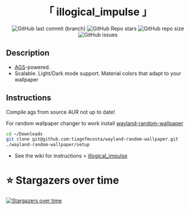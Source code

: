 <div align="center">
    <h1>「 illogical_impulse 」</h1>
</div>

<div align="center">
  
  ![GitHub last commit (branch)](https://img.shields.io/github/last-commit/czlabinger/dots/illogical-impulse)
  ![GitHub Repo stars](https://img.shields.io/github/stars/czlabinger/dots)
  ![GitHub repo size](https://img.shields.io/github/repo-size/czlabinger/dots)
  ![GitHub issues](https://img.shields.io/github/issues/czlabinger/dots)

</div>

## Description
- [AGS](https://github.com/Aylur/ags/)-powered.
- Scalable. Light/Dark mode support. Material colors that adapt to your wallpaper

## Instructions

Compile ags from source AUR not up to date!

For random wallpaper changer to work install [wayland-random-wallpaper](https://github.com/tiagofmcosta/wayland-random-wallpaper)
```bash
cd ~/Downloads
git clone git@github.com:tiagofmcosta/wayland-random-wallpaper.git
./wayland-random-wallpaper/setup
```

- See the wiki for instructions > [illogical_impulse](https://github.com/end-4/dots-hyprland/wiki/illogical_impulse) 

# ⭐ Stargazers over time

[![Stargazers over time](https://starchart.cc/czlabinger/dots.svg?variant=adaptive)](https://starchart.cc/czlabinger/dots)

